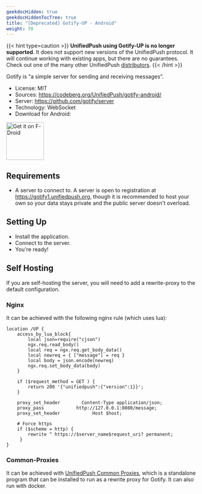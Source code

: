 ```yaml
---
geekdocHidden: true
geekdocHiddenTocTree: true
title: "[Deprecated] Gotify-UP - Android"
weight: 70
---
```


{{< hint type=caution >}}
**UnifiedPush using Gotify-UP is no longer supported**. It does not support new versions of the UnifiedPush protocol. It will continue working with existing apps, but there are no guarantees.
Check out one of the many other UnifiedPush [distributors](/users/distributors).
{{< /hint >}}

Gotify is "a simple server for sending and receiving messages".

* License: MIT
* Sources: <https://codeberg.org/UnifiedPush/gotify-android/>
* Server: <https://github.com/gotify/server>
* Technology: WebSocket
* Download for Android:

[<img alt="Get it on F-Droid" src="/img/f-droid-badge.png" height=100>](https://f-droid.org/en/packages/com.github.gotify.up)

## Requirements

* A server to connect to. A server is open to registration at <https://gotify1.unifiedpush.org>, though it is recommended to host your own so your data stays private and the public server doesn't overload.

## Setting Up

* Install the application.
* Connect to the server.
* You're ready!

## Self Hosting

If you are self-hosting the server, you will need to add a rewrite-proxy to the default configuration.

### Nginx

It can be achieved with the following nginx rule (which uses lua):

```nginx
location /UP {
    access_by_lua_block{
        local json=require("cjson")
        ngx.req.read_body()
        local req = ngx.req.get_body_data()
        local newreq = { ["message"] = req }
        local body = json.encode(newreq)
        ngx.req.set_body_data(body)
    }
    
    if ($request_method = GET ) { 
        return 200 '{"unifiedpush":{"version":1}}';
    }

    proxy_set_header        Content-Type application/json;
    proxy_pass            http://127.0.0.1:8080/message;
    proxy_set_header            Host $host;

    # Force https
    if ($scheme = http) {
        rewrite ^ https://$server_name$request_uri? permanent;
     }
}
```

### Common-Proxies

It can be achieved with [UnifiedPush Common Proxies](https://codeberg.org/UnifiedPush/common-proxies), which is a standalone program that can be installed to run as a rewrite proxy for Gotify. It can also run with docker.
